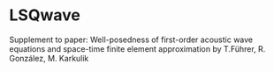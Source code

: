 # LSQwave

Supplement to paper: 
Well-posedness of first-order acoustic wave equations and space-time finite element approximation
by T.F&uuml;hrer, R. Gonz&aacute;lez, M. Karkulik
